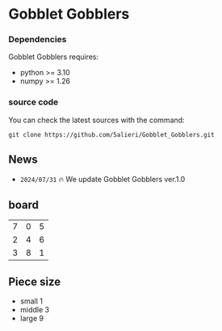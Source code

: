 # Gobblet Gobblers

### Dependencies

Gobblet Gobblers requires:

- python     >= 3.10
- numpy      >= 1.26

### source code

You can check the latest sources with the command:

```
git clone https://github.com/5alieri/Gobblet_Gobblers.git
```

## News

- `2024/07/31` 🔥 We update Gobblet Gobblers ver.1.0

## board
 <table>
    <tr>
      <td>7</td>
      <td>0</td>
      <td>5</td>
    </tr>
    <tr>
      <td>2</td>
      <td>4</td>
      <td>6</td>
    </tr>
    <tr>
      <td>3</td>
      <td>8</td>
      <td>1</td>
    </tr>
 </table>

## Piece size
- small      1
- middle     3
- large      9
